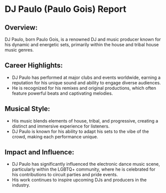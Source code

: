 # **DJ Paulo (Paulo Gois) Report**

## **Overview:**
DJ Paulo, born Paulo Gois, is a renowned DJ and music producer known for his dynamic and energetic sets, primarily within the house and tribal house music genres.

## **Career Highlights:**
- DJ Paulo has performed at major clubs and events worldwide, earning a reputation for his unique sound and ability to engage diverse audiences.
- He is recognized for his remixes and original productions, which often feature powerful beats and captivating melodies.

## **Musical Style:**
- His music blends elements of house, tribal, and progressive, creating a distinct and immersive experience for listeners.
- DJ Paulo is known for his ability to adapt his sets to the vibe of the crowd, making each performance unique.

## **Impact and Influence:**
- DJ Paulo has significantly influenced the electronic dance music scene, particularly within the LGBTQ+ community, where he is celebrated for his contributions to circuit parties and pride events.
- His work continues to inspire upcoming DJs and producers in the industry.
